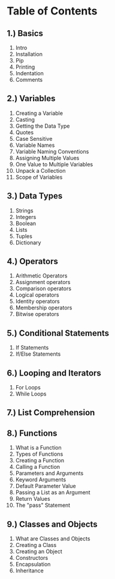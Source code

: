 # Table of Contents
## 1.) Basics
1. Intro
1. Installation
1. Pip
1. Printing
1. Indentation
1. Comments

## 2.) Variables
1. Creating a Variable
1. Casting
1. Getting the Data Type
1. Quotes
1. Case Sensitive
1. Variable Names
1. Variable Naming Conventions
1. Assigning Multiple Values
1. One Value to Multiple Variables
1. Unpack a Collection
1. Scope of Variables

## 3.) Data Types
1. Strings
1. Integers
1. Boolean
1. Lists
1. Tuples
1. Dictionary

## 4.) Operators
1. Arithmetic Operators
1. Assignment operators 
1. Comparison operators 
1. Logical operators 
1. Identity operators 
1. Membership operators 
1. Bitwise operators 

## 5.) Conditional Statements
1. If Statements
1. If/Else Statements

## 6.) Looping and Iterators
1. For Loops
1. While Loops

## 7.) List Comprehension

## 8.) Functions
1. What is a Function
1. Types of Functions
1. Creating a Function
1. Calling a Function
1. Parameters and Arguments
1. Keyword Arguments
1. Default Parameter Value
1. Passing a List as an Argument
1. Return Values
1. The "pass" Statement

## 9.) Classes and Objects
1. What are Classes and Objects
1. Creating a Class
1. Creating an Object
1. Constructors
1. Encapsulation
1. Inheritance